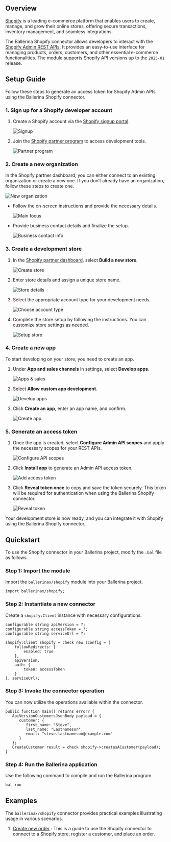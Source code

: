 ## Overview

[Shopify](https://www.shopify.com) is a leading e-commerce platform that enables users to create, manage, and grow their online stores, offering secure transactions, inventory management, and seamless integrations.

The Ballerina Shopify connector allows developers to interact with the [Shopify Admin REST APIs](https://shopify.dev/docs/api/admin-rest). It provides an easy-to-use interface for managing products, orders, customers, and other essential e-commerce functionalities. The module supports Shopify API versions up to the `2025-01` release.

## Setup Guide

Follow these steps to generate an access token for Shopify Admin APIs using the Ballerina Shopify connector.

### 1. Sign up for a Shopify developer account

1. Create a Shopify account via the [Shopify signup portal](https://accounts.shopify.com/signup).

   ![Signup](docs/resources/signup-page.png)

2. Join the [Shopify partner program](https://www.shopify.com/partners) to access development tools.

   ![Partner program](docs/resources/partner-page.png)  

### 2. Create a new organization

In the Shopify partner dashboard, you can either connect to an existing organization or create a new one. If you don’t already have an organization, follow these steps to create one.

   ![New organization](docs/resources/new-organization.png)  

* Follow the on-screen instructions and provide the necessary details.

   ![Main focus](docs/resources/main-focus-as-shopify-partner.png)

* Provide business contact details and finalize the setup.

   ![Business contact info](docs/resources/business-contact-information.png)  

### 3. Create a development store

1. In the [Shopify partner dashboard](https://partners.shopify.com/), select **Build a new store**.

   ![Create store](docs/resources/build-new-store.png)

2. Enter store details and assign a unique store name.

   ![Store details](docs/resources/create-development-store.png)  

3. Select the appropriate account type for your development needs.

   ![Choose account type](docs/resources/choose-account.png)  

4. Complete the store setup by following the instructions. You can customize store settings as needed.

   ![Setup store](docs/resources/setup-shopify-store.png)  

### 4. Create a new app

To start developing on your store, you need to create an app.

1. Under **App and sales channels** in settings, select **Develop apps**.

   ![Apps & sales](docs/resources/apps-and-sales-channel.png)

2. Select **Allow custom app development**.

   ![Develop apps](docs/resources/develop-apps.png)  

3. Click **Create an app**, enter an app name, and confirm.

   ![Create app](docs/resources/create-app.png)  

### 5. Generate an access token

1. Once the app is created, select **Configure Admin API scopes** and apply the necessary scopes for your REST APIs.

   ![Configure API scopes](docs/resources/configure-admin-api-scopes.png)  

2. Click **Install app** to generate an Admin API access token.

   ![Add access token](docs/resources/add-access-token.png)

3. Click **Reveal token once** to copy and save the token securely. This token will be required for authentication when using the Ballerina Shopify connector.

   ![Reveal token](docs/resources/reveal-access-token.png)  

Your development store is now ready, and you can integrate it with Shopify using the Ballerina Shopify connector.

## Quickstart

To use the Shopify connector in your Ballerina project, modify the `.bal` file as follows.

### Step 1: Import the module

Import the `ballerinax/shopify` module into your Ballerina project.

```ballerina
import ballerinax/shopify;
```

### Step 2: Instantiate a new connector

Create a `shopify:Client` instance with necessary configurations.

```ballerina
configurable string apiVersion = ?;
configurable string accessToken = ?;
configurable string serviceUrl = ?;

shopify:Client shopify = check new (config = {
    followRedirects: {
        enabled: true
    },
    apiVersion,
    auth: {
        token: accessToken
    }
}, serviceUrl);
```

### Step 3: Invoke the connector operation

You can now utilize the operations available within the connector.

```ballerina
public function main() returns error? {
   ApiVersionCustomersJsonBody payload = {
      customer: {
         first_name: "Steve",
         last_name: "Lastnameson",
         email: "steve.lastnameson@example.com"
      }
   };
   CreateCustomer result = check shopify->createsACustomer(payload);
}
```

### Step 4: Run the Ballerina application

Use the following command to compile and run the Ballerina program.

```bash
bal run
```

## Examples

The `ballerinax/shopify` connector provides practical examples illustrating usage in various scenarios.

1. [Create new order](https://github.com/ballerina-platform/module-ballerinax-shopify/tree/main/examples/create-orders) : This is a guide to use the Shopify connector to connect to a Shopify store, register a customer, and place an order.
